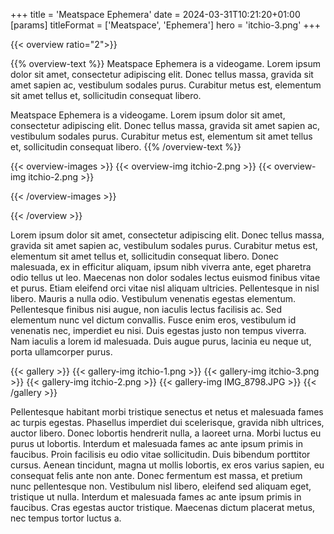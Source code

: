 +++
title = 'Meatspace Ephemera'
date = 2024-03-31T10:21:20+01:00
[params]
    titleFormat = ['Meatspace', 'Ephemera']
    hero = 'itchio-3.png'
+++

{{< overview ratio="2">}}

{{% overview-text %}}
Meatspace Ephemera is a videogame. Lorem ipsum dolor sit amet, consectetur adipiscing elit. Donec tellus massa, gravida sit amet sapien ac, vestibulum sodales purus. Curabitur metus est, elementum sit amet tellus et, sollicitudin consequat libero.

Meatspace Ephemera is a videogame. Lorem ipsum dolor sit amet, consectetur adipiscing elit. Donec tellus massa, gravida sit amet sapien ac, vestibulum sodales purus. Curabitur metus est, elementum sit amet tellus et, sollicitudin consequat libero.
{{% /overview-text %}}

{{< overview-images >}}
{{< overview-img itchio-2.png >}}
{{< overview-img itchio-2.png >}}
<!-- {{< overview-img IMG_8798.JPG >}} -->
{{< /overview-images >}}

{{< /overview >}}

Lorem ipsum dolor sit amet, consectetur adipiscing elit. Donec tellus massa, gravida sit amet sapien ac, vestibulum sodales purus. Curabitur metus est, elementum sit amet tellus et, sollicitudin consequat libero. Donec malesuada, ex in efficitur aliquam, ipsum nibh viverra ante, eget pharetra odio tellus ut leo. Maecenas non dolor sodales lectus euismod finibus vitae et purus. Etiam eleifend orci vitae nisl aliquam ultricies. Pellentesque in nisl libero. Mauris a nulla odio. Vestibulum venenatis egestas elementum. Pellentesque finibus nisi augue, non iaculis lectus facilisis ac. Sed elementum nunc vel dictum convallis. Fusce enim eros, vestibulum id venenatis nec, imperdiet eu nisi. Duis egestas justo non tempus viverra. Nam iaculis a lorem id malesuada. Duis augue purus, lacinia eu neque ut, porta ullamcorper purus.

{{< gallery >}}
{{< gallery-img itchio-1.png >}}
{{< gallery-img itchio-3.png >}}
{{< gallery-img itchio-2.png >}}
{{< gallery-img IMG_8798.JPG >}}
{{< /gallery >}}

Pellentesque habitant morbi tristique senectus et netus et malesuada fames ac turpis egestas. Phasellus imperdiet dui scelerisque, gravida nibh ultrices, auctor libero. Donec lobortis hendrerit nulla, a laoreet urna. Morbi luctus eu purus ut lobortis. Interdum et malesuada fames ac ante ipsum primis in faucibus. Proin facilisis eu odio vitae sollicitudin. Duis bibendum porttitor cursus. Aenean tincidunt, magna ut mollis lobortis, ex eros varius sapien, eu consequat felis ante non ante. Donec fermentum est massa, et pretium nunc pellentesque non. Vestibulum nisl libero, eleifend sed aliquam eget, tristique ut nulla. Interdum et malesuada fames ac ante ipsum primis in faucibus. Cras egestas auctor tristique. Maecenas dictum placerat metus, nec tempus tortor luctus a. 